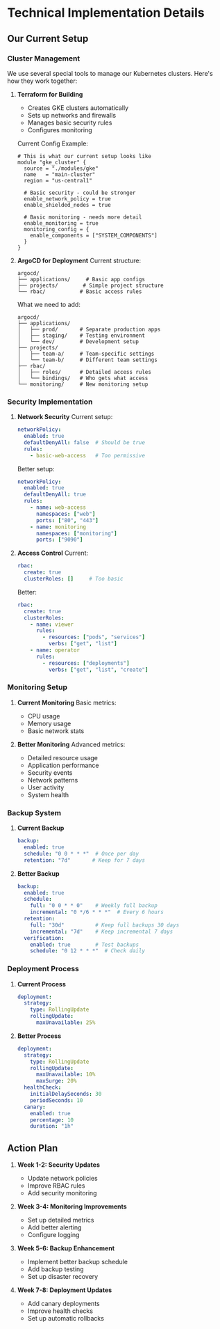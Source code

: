 # Technical Implementation Details

## Our Current Setup

### Cluster Management
We use several special tools to manage our Kubernetes clusters. Here's how they work together:

1. **Terraform for Building**
   - Creates GKE clusters automatically
   - Sets up networks and firewalls
   - Manages basic security rules
   - Configures monitoring

   Current Config Example:
   ```hcl
   # This is what our current setup looks like
   module "gke_cluster" {
     source = "./modules/gke"
     name   = "main-cluster"
     region = "us-central1"
     
     # Basic security - could be stronger
     enable_network_policy = true
     enable_shielded_nodes = true
     
     # Basic monitoring - needs more detail
     enable_monitoring = true
     monitoring_config = {
       enable_components = ["SYSTEM_COMPONENTS"]
     }
   }
   ```

2. **ArgoCD for Deployment**
   Current structure:
   ```
   argocd/
   ├── applications/     # Basic app configs
   ├── projects/        # Simple project structure
   └── rbac/           # Basic access rules
   ```

   What we need to add:
   ```
   argocd/
   ├── applications/
   │   ├── prod/       # Separate production apps
   │   ├── staging/    # Testing environment
   │   └── dev/        # Development setup
   ├── projects/
   │   ├── team-a/     # Team-specific settings
   │   └── team-b/     # Different team settings
   ├── rbac/
   │   ├── roles/      # Detailed access rules
   │   └── bindings/   # Who gets what access
   └── monitoring/     # New monitoring setup
   ```

### Security Implementation

1. **Network Security**
   Current setup:
   ```yaml
   networkPolicy:
     enabled: true
     defaultDenyAll: false  # Should be true
     rules:
       - basic-web-access   # Too permissive
   ```

   Better setup:
   ```yaml
   networkPolicy:
     enabled: true
     defaultDenyAll: true
     rules:
       - name: web-access
         namespaces: ["web"]
         ports: ["80", "443"]
       - name: monitoring
         namespaces: ["monitoring"]
         ports: ["9090"]
   ```

2. **Access Control**
   Current:
   ```yaml
   rbac:
     create: true
     clusterRoles: []     # Too basic
   ```

   Better:
   ```yaml
   rbac:
     create: true
     clusterRoles:
       - name: viewer
         rules:
           - resources: ["pods", "services"]
             verbs: ["get", "list"]
       - name: operator
         rules:
           - resources: ["deployments"]
             verbs: ["get", "list", "create"]
   ```

### Monitoring Setup

1. **Current Monitoring**
   Basic metrics:
   - CPU usage
   - Memory usage
   - Basic network stats

2. **Better Monitoring**
   Advanced metrics:
   - Detailed resource usage
   - Application performance
   - Security events
   - Network patterns
   - User activity
   - System health

### Backup System

1. **Current Backup**
   ```yaml
   backup:
     enabled: true
     schedule: "0 0 * * *"  # Once per day
     retention: "7d"       # Keep for 7 days
   ```

2. **Better Backup**
   ```yaml
   backup:
     enabled: true
     schedule:
       full: "0 0 * * 0"    # Weekly full backup
       incremental: "0 */6 * * *"  # Every 6 hours
     retention:
       full: "30d"          # Keep full backups 30 days
       incremental: "7d"    # Keep incremental 7 days
     verification:
       enabled: true        # Test backups
       schedule: "0 12 * * *"  # Check daily
   ```

### Deployment Process

1. **Current Process**
   ```yaml
   deployment:
     strategy:
       type: RollingUpdate
       rollingUpdate:
         maxUnavailable: 25%
   ```

2. **Better Process**
   ```yaml
   deployment:
     strategy:
       type: RollingUpdate
       rollingUpdate:
         maxUnavailable: 10%
         maxSurge: 20%
     healthCheck:
       initialDelaySeconds: 30
       periodSeconds: 10
     canary:
       enabled: true
       percentage: 10
       duration: "1h"
   ```

## Action Plan

1. **Week 1-2: Security Updates**
   - Update network policies
   - Improve RBAC rules
   - Add security monitoring

2. **Week 3-4: Monitoring Improvements**
   - Set up detailed metrics
   - Add better alerting
   - Configure logging

3. **Week 5-6: Backup Enhancement**
   - Implement better backup schedule
   - Add backup testing
   - Set up disaster recovery

4. **Week 7-8: Deployment Updates**
   - Add canary deployments
   - Improve health checks
   - Set up automatic rollbacks
